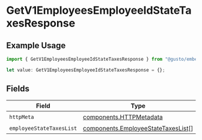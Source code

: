 # GetV1EmployeesEmployeeIdStateTaxesResponse

## Example Usage

```typescript
import { GetV1EmployeesEmployeeIdStateTaxesResponse } from "@gusto/embedded-api/models/operations/getv1employeesemployeeidstatetaxes.js";

let value: GetV1EmployeesEmployeeIdStateTaxesResponse = {};
```

## Fields

| Field                                                                                    | Type                                                                                     | Required                                                                                 | Description                                                                              |
| ---------------------------------------------------------------------------------------- | ---------------------------------------------------------------------------------------- | ---------------------------------------------------------------------------------------- | ---------------------------------------------------------------------------------------- |
| `httpMeta`                                                                               | [components.HTTPMetadata](../../models/components/httpmetadata.md)                       | :heavy_check_mark:                                                                       | N/A                                                                                      |
| `employeeStateTaxesList`                                                                 | [components.EmployeeStateTaxesList](../../models/components/employeestatetaxeslist.md)[] | :heavy_minus_sign:                                                                       | successful                                                                               |
